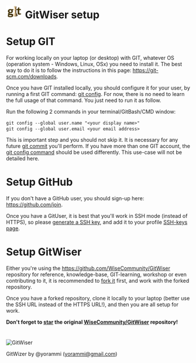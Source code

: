 # ![GitWiser](../../resources/images/GitWiser-logo-smaller.png) GitWiser setup

# Setup GIT
For working locally on your laptop (or desktop) with GIT, whatever OS (operation system - Windows, Linux, OSx) you need to install it. The best way to do it is to follow the instructions in this page: https://git-scm.com/downloads.

Once you have GIT installed locally, you should configure it for your user, by running a first GIT command: [git config](../../git/commands/git-config.md). For now, there is no need to learn the full usage of that command. You just need to run it as follow.

Run the following 2 commands in your terminal/GitBash/CMD window:
```
git config --global user.name "<your display name>"
git config --global user.email <your email address>
```

This is important step and you should not skip it. It is necessary for any future [git commit](../../git/commands/git-commit.md) you'll perform. If you have more than one GIT account, the [git config command](../../git/commands/git-config.md) should be used differently. This use-case will not be detailed here.

# Setup GitHub
If you don't have a GitHub user, you should sign-up here: https://github.com/join.

Once you have a GitUser, it is best that you'll work in SSH mode (instead of HTTPS), so please [generate a SSH key](https://help.github.com/en/github/authenticating-to-github/checking-for-existing-ssh-keys), and add it to your profile [SSH-keys page](https://help.github.com/en/github/authenticating-to-github/adding-a-new-ssh-key-to-your-github-account).

# Setup GitWiser
Either you're using the https://github.com/WiseCommunity/GitWiser repository for reference, knowledge-base, GIT-learning, workshop or even contributing to it, it is recommended to [fork it](https://help.github.com/en/github/getting-started-with-github/fork-a-repo) first, and work with the forked repository.

Once you have a forked repository, clone it locally to your laptop (better use the SSH URL instead of the HTTPS URL!), and then you are all setup for work.

**Don't forget to [star](https://help.github.com/en/github/getting-started-with-github/saving-repositories-with-stars) the original [WiseCommunity/GitWiser](https://github.com/WiseCommunity/GitWiser) repository!**
#
![GitWiser](../../resources/images/GitWiser-logo.png)

GitWizer by @yorammi (yorammi@gmail.com)
